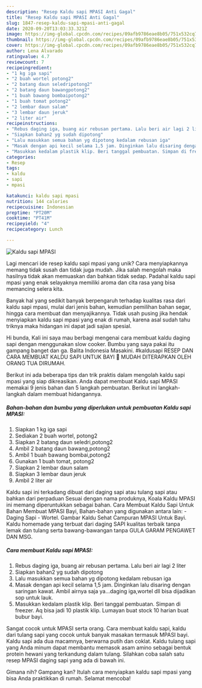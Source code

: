 ```yaml
---
description: "Resep Kaldu sapi MPASI Anti Gagal"
title: "Resep Kaldu sapi MPASI Anti Gagal"
slug: 1847-resep-kaldu-sapi-mpasi-anti-gagal
date: 2020-09-20T13:03:33.321Z
image: https://img-global.cpcdn.com/recipes/09afb9786eae8b05/751x532cq70/kaldu-sapi-mpasi-foto-resep-utama.jpg
thumbnail: https://img-global.cpcdn.com/recipes/09afb9786eae8b05/751x532cq70/kaldu-sapi-mpasi-foto-resep-utama.jpg
cover: https://img-global.cpcdn.com/recipes/09afb9786eae8b05/751x532cq70/kaldu-sapi-mpasi-foto-resep-utama.jpg
author: Lena Alvarado
ratingvalue: 4.7
reviewcount: 7
recipeingredient:
- "1 kg iga sapi"
- "2 buah wortel potong2"
- "2 batang daun seledripotong2"
- "2 batang daun bawangpotong2"
- "1 buah bawang bombaipotong2"
- "1 buah tomat potong2"
- "2 lembar daun salam"
- "3 lembar daun jeruk"
- "2 liter air"
recipeinstructions:
- "Rebus daging iga, buang air rebusan pertama. Lalu beri air lagi 2 liter"
- "Siapkan bahan2 yg sudah dipotong"
- "Lalu masukkan semua bahan yg dipotong kedalam rebusan iga"
- "Masak dengan api kecil selama 1,5 jam. Dinginkan lalu disaring dengan saringan kawat. Ambil airnya saja ya...daging iga,wortel dll bisa dijadikan sop untuk lauk."
- "Masukkan kedalam plastik klip. Beri tanggal pembuatan. Simpan di freezer. Aq bisa jadi 10 plastik klip. Lumayan buat stock 10 harian buat bubur bayi."
categories:
- Resep
tags:
- kaldu
- sapi
- mpasi

katakunci: kaldu sapi mpasi 
nutrition: 144 calories
recipecuisine: Indonesian
preptime: "PT20M"
cooktime: "PT41M"
recipeyield: "4"
recipecategory: Lunch

---
```



![Kaldu sapi MPASI](https://img-global.cpcdn.com/recipes/09afb9786eae8b05/751x532cq70/kaldu-sapi-mpasi-foto-resep-utama.jpg)

Lagi mencari ide resep kaldu sapi mpasi yang unik? Cara menyiapkannya memang tidak susah dan tidak juga mudah. Jika salah mengolah maka hasilnya tidak akan memuaskan dan bahkan tidak sedap. Padahal kaldu sapi mpasi yang enak selayaknya memiliki aroma dan cita rasa yang bisa memancing selera kita.

Banyak hal yang sedikit banyak berpengaruh terhadap kualitas rasa dari kaldu sapi mpasi, mulai dari jenis bahan, kemudian pemilihan bahan segar, hingga cara membuat dan menyajikannya. Tidak usah pusing jika hendak menyiapkan kaldu sapi mpasi yang enak di rumah, karena asal sudah tahu triknya maka hidangan ini dapat jadi sajian spesial.

Hi bunda, Kali ini saya mau berbagi mengenai cara membuat kaldu daging sapi dengan menggunakan slow cooker. Bumbu yang saya pakai itu gampang banget dan ga. Balita Indonesia Masakini. #kaldusapi RESEP DAN CARA MEMBUAT KALDU SAPI UNTUK BAYI 💖 MUDAH DITERAPKAN OLEH ORANG TUA DIRUMAH.


Berikut ini ada beberapa tips dan trik praktis dalam mengolah kaldu sapi mpasi yang siap dikreasikan. Anda dapat membuat Kaldu sapi MPASI memakai 9 jenis bahan dan 5 langkah pembuatan. Berikut ini langkah-langkah dalam membuat hidangannya.

<!--inarticleads1-->

##### Bahan-bahan dan bumbu yang diperlukan untuk pembuatan Kaldu sapi MPASI:

1. Siapkan 1 kg iga sapi
1. Sediakan 2 buah wortel, potong2
1. Siapkan 2 batang daun seledri,potong2
1. Ambil 2 batang daun bawang,potong2
1. Ambil 1 buah bawang bombai,potong2
1. Gunakan 1 buah tomat, potong2
1. Siapkan 2 lembar daun salam
1. Siapkan 3 lembar daun jeruk
1. Ambil 2 liter air


Kaldu sapi ini terkadang dibuat dari daging sapi atau tulang sapi atau bahkan dari perpaduan Sesuai dengan nama produknya, Koala Kaldu MPASI ini memang diperuntukkan sebagai bahan. Cara Membuat Kaldu Sapi Untuk Bahan Membuat MPASI Bayi, Bahan-bahan yang digunakan antara lain: - Daging Sapi - Wortel. Gambar Kaldu Sehat Campuran MPASI Untuk Bayi. Kaldu homemade yang terbuat dari daging SAPI kualitas terbaik tanpa lemak dan tulang serta bawang-bawangan tanpa GULA GARAM PENGAWET DAN MSG. 

<!--inarticleads2-->

##### Cara membuat Kaldu sapi MPASI:

1. Rebus daging iga, buang air rebusan pertama. Lalu beri air lagi 2 liter
1. Siapkan bahan2 yg sudah dipotong
1. Lalu masukkan semua bahan yg dipotong kedalam rebusan iga
1. Masak dengan api kecil selama 1,5 jam. Dinginkan lalu disaring dengan saringan kawat. Ambil airnya saja ya...daging iga,wortel dll bisa dijadikan sop untuk lauk.
1. Masukkan kedalam plastik klip. Beri tanggal pembuatan. Simpan di freezer. Aq bisa jadi 10 plastik klip. Lumayan buat stock 10 harian buat bubur bayi.


Sangat cocok untuk MPASI serta orang. Cara membuat kaldu sapi, kaldu dari tulang sapi yang cocok untuk banyak masakan termasuk MPASI bayi. Kaldu sapi ada dua macamnya, berwarna putih dan coklat. Kaldu tulang sapi yang Anda minum dapat membantu memasok asam amino sebagai bentuk protein hewani yang terkandung dalam tulang. Silahkan coba salah satu resep MPASI daging sapi yang ada di bawah ini. 

Gimana nih? Gampang kan? Itulah cara menyiapkan kaldu sapi mpasi yang bisa Anda praktikkan di rumah. Selamat mencoba!
